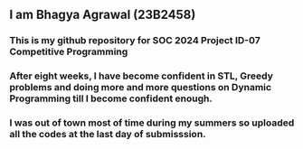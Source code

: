 ## I am Bhagya Agrawal (23B2458) 
### This is my github repository for SOC 2024 Project ID-07 Competitive Programming
### After eight weeks, I have become confident in STL, Greedy problems and doing more and more questions on Dynamic Programming till I become confident enough.
### I was out of town most of time during my summers so uploaded all the codes at the last day of submisssion.
